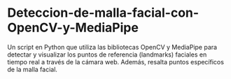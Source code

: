 # Deteccion-de-malla-facial-con-OpenCV-y-MediaPipe
Un script en Python que utiliza las bibliotecas OpenCV y MediaPipe para detectar y visualizar los puntos de referencia (landmarks) faciales en tiempo real a través de la cámara web. Además, resalta puntos específicos de la malla facial.
